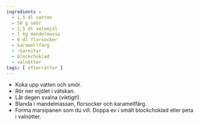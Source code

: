```yaml
---
ingredients :
  - 1,5 dl vatten
  - 50 g smör
  - 1,5 dl vetemjöl
  - 1 kg mandelmassa
  - 6 dl florsocker
  - karamellfärg
  - :Garnityr
  - blockchoklad
  - valnötter
tags: [ efterrätter ]
---
```

* Koka upp vatten och smör. 
* Rör ner mjölet i vätskan. 
* Låt degen svalna (viktigt!).
* Blanda i mandelmassan, florsocker och karamellfärg.
* Forma marsipanen som du vill. Doppa ev i smält blockchoklad eller peta i valnötter.
